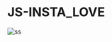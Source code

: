 # JS-INSTA_LOVE
![ss](https://github.com/Harshal-Meher/JS-INSTA_LOVE/assets/134125835/4c855cd7-2f5a-4534-9b62-81441c6414d2)
